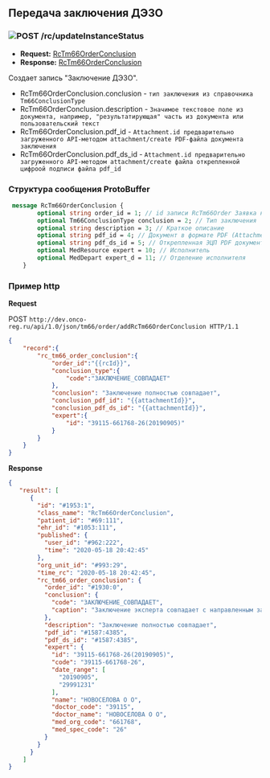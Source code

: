 ## Передача заключения ДЭЗО

### ![POST](../../../../img/post.png) /rc/updateInstanceStatus
* **Request:** [RcTm66OrderConclusion](../../../../types/types.md#com.siams.med.api.Rc.RcTm66OrderConclusion)
* **Response:** [RcTm66OrderConclusion](../../../../types/types.md#com.siams.med.api.Rc.RcTm66OrderConclusion)

Создает запись "Заключение ДЭЗО".   
- RcTm66OrderConclusion.conclusion - `тип заключения из справочника Tm66ConclusionType`   
- RcTm66OrderConclusion.description - `Значимое текстовое поле из документа, например, "результатирующая" часть из документа или пользовательский текст`  
- RcTm66OrderConclusion.pdf_id - `Attachment.id предварительно загруженного API-методом attachment/create PDF-файла документа заключения `
- RcTm66OrderConclusion.pdf_ds_id - `Attachment.id предварительно загруженного API-методом attachment/create файла открепленной цифроой подписи файла pdf_id`  

### Структура сообщения ProtoBuffer
```proto
 message RcTm66OrderConclusion {
        optional string order_id = 1; // id записи RcTm66Order Заявка на ДЭЗО
        optional Tm66ConclusionType conclusion = 2; // Тип заключения
        optional string description = 3; // Краткое описание
        optional string pdf_id = 4; // Документ в формате PDF (Attachment.id)
        optional string pdf_ds_id = 5; // Открепленная ЭЦП PDF документа (Attachment.id)
        optional MedResource expert = 10; // Исполнитель
        optional MedDepart expert_d = 11; // Отделение исполнителя
    }
```

### Пример http

**Request** 
 
POST `http://dev.onco-reg.ru/api/1.0/json/tm66/order/addRcTm66OrderConclusion HTTP/1.1`
```json
{
    "record":{
        "rc_tm66_order_conclusion":{
            "order_id":"{{rcId}}",
            "conclusion_type":{
                "code":"ЗАКЛЮЧЕНИЕ_СОВПАДАЕТ"
            },
            "conclusion": "Заключение полностью совпадает",
            "conclusion_pdf_id": "{{attachmentId}}",
            "conclusion_pdf_ds_id": "{{attachmentId}}",
            "expert":{
                "id": "39115-661768-26(20190905)"
            }
        }
    }
}
```
**Response**
```json
{
   "result": [
      {
        "id": "#1953:1",
        "class_name": "RcTm66OrderConclusion",
        "patient_id": "#69:111",
        "ehr_id": "#1053:111",
        "published": {
          "user_id": "#962:222",
          "time": "2020-05-18 20:42:45"
        },
        "org_unit_id": "#993:29",
        "time_rc": "2020-05-18 20:42:45",
        "rc_tm66_order_conclusion": {
          "order_id": "#1930:0",
          "conclusion": {
            "code": "ЗАКЛЮЧЕНИЕ_СОВПАДАЕТ",
            "caption": "Заключение эксперта совпадает с направленным заключением"
          },
          "description": "Заключение полностью совпадает",
          "pdf_id": "#1587:4385",
          "pdf_ds_id": "#1587:4385",
          "expert": {
            "id": "39115-661768-26(20190905)",
            "code": "39115-661768-26",
            "date_range": [
              "20190905",
              "29991231"
            ],
            "name": "НОВОСЕЛОВА О О",
            "doctor_code": "39115",
            "doctor_name": "НОВОСЕЛОВА О О",
            "med_org_code": "661768",
            "med_spec_code": "26"
          }
        }
      }
    ]
}
```
